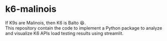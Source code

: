 # k6-malinois
If K9s are Malinois, then K6 is Balto 😆. <br/>
This repository contain the code to implement a Python package to analyze and visualize K6 APIs load testing results using streamlit.
